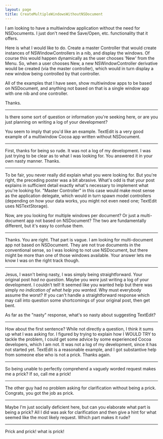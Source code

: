 ```yaml
---
layout: page
title: CreateMultipleWindowsWithoutNSDocument
---
```


I am looking to have a multiwindow application without the need for NSDocuments.  I just don't need the Save/Open, etc. functionality that it offers.

Here is what I would like to do.  Create a master Controller that would create instances of NSWindowControllers in a nib, and display the windows.  Of course this would happen dynamically as the user chooses 'New' from the Menu.  So, when a user chooses New, a new NSWindowController derivative would be created (via the master controller), which would in turn display a new window being controlled by that controller.

All of the examples that I have seen, show multiwindow apps to be based on NSDocument, and anything not based on that is a single window app with one nib and one controller.

Thanks.

----
Is there some sort of question or information you're seeking here, or are you just planning on writing a log of your development?

You seem to imply that you'd like an example. TextEdit is a very good example of a multiwindow Cocoa app written without NSDocument.

----

First, thanks for being so rude.  It was not a log of my development.  I was just trying to be clear as to what I was looking for.  You answered it in your own nasty manner.  Thanks.

----
To be fair, you never really did explain what you were looking for.  But you're right, the preceding poster was a bit abrasive.  What's odd is that your post explains in sufficient detail exactly what's necessary to implement what you're looking for.  "Master Controller" in this case would make most sense as the application delegate, which would in turn spawn model controllers (depending on how your data works, you might not even need one; TextEdit uses NSTextStorage).

Now, are you looking for multiple windows per document?  Or just a multi-document app not based on NSDocument?  The two are fundamentally different, but it's easy to confuse them.

----

Thanks.  You are right.  That part is vague.  I am looking for multi-document app not based on NSDocument.  They are not true documents in the conventional sense, so I was looking to not use NSDocument, but there might be more than one of those windows available.  Your answer lets me know I was on the right track though. 

----
Jesus, I wasn't being nasty, I was simply being straightforward. Your original post *had no question*. Maybe you *were* just writing a log of your development. I couldn't tell! It seemed like you wanted help but there was simply *no indication of what help you wanted*. Why must everybody assume the worst? If you can't handle a straightforward response which may call into question some shortcomings of your original post, then get bent.

As far as the "nasty" response, what's so nasty about suggesting TextEdit?

----

How about the first sentence?  While not directly a question, I think it sums up what I was asking for.  I figured by trying to explain how I WOULD TRY to tackle the problem, I could get some advice by some experienced Cocoa developers, which I am not.  It was not a log of my development, since it has not started yet.  TextEdit is a reasonable example, and I got substantive help from someone else who is not a prick.  Thanks again.

----
So being unable to perfectly comprehend a vaguely worded request makes me a prick? If so, call me a prick!

----

The other guy had no problem asking for clarification without being a prick.  Congrats, you got the job as prick.

----

Maybe I'm just socially deficient here, but can you elaborate what part is being a prick? All I did was ask for clarification and then give a hint for what seemed like the most likely request. Which part makes it rude?

----
Prick and prick!  what is prick!

